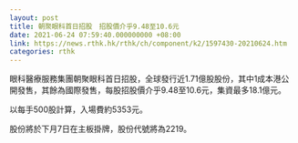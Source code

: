 ```yaml
---
layout: post
title: 朝聚眼科首日招股　招股價介乎9.48至10.6元
date: 2021-06-24 07:59:40.000000000 +08:00
link: https://news.rthk.hk/rthk/ch/component/k2/1597430-20210624.htm
categories: rthk
---
```


眼科醫療服務集團朝聚眼科首日招股，全球發行近1.71億股股份，其中1成本港公開發售，其餘為國際發售，每股招股價介乎9.48至10.6元，集資最多18.1億元。

以每手500股計算，入場費約5353元。

股份將於下月7日在主板掛牌，股份代號將為2219。
